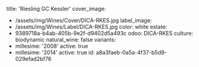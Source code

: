 title: 'Riesling GC Kessler'
cover_image:
  - /assets/img/Wines/Cover/DICA-RKES.jpg
label_image:
  - /assets/img/Wines/Label/DICA-RKES.jpg
color: white
estate:
  - 9389718a-b4ab-405b-9e2f-d9402d5a493c
odoo: DICA-RKES
culture: biodynamic
natural_wine: false
variants:
  -
    millesime: '2008'
    active: true
  -
    millesime: '2014'
    active: true
id: a8a3faeb-0a5a-4f37-b5d9-029efad2bf76
